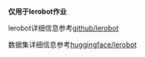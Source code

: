 **仅用于lerobot作业**

lerobot详细信息参考[github/lerobot](https://github.com/huggingface/lerobot)

数据集详细信息参考[huggingface/lerobot](https://huggingface.co/datasets/lerobot)
